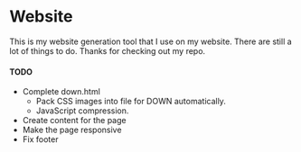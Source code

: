 # Website
This is my website generation tool that I use on my website. There are still a lot of things to do. Thanks for checking out my repo.

#### TODO
- Complete down.html
  - Pack CSS images into file for DOWN automatically.
  - JavaScript compression. 
- Create content for the page
- Make the page responsive
- Fix footer
